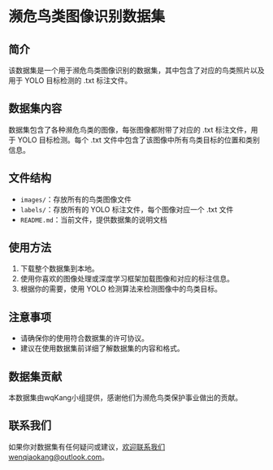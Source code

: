 # 濒危鸟类图像识别数据集

## 简介
该数据集是一个用于濒危鸟类图像识别的数据集，其中包含了对应的鸟类照片以及用于 YOLO 目标检测的 .txt 标注文件。

## 数据集内容
数据集包含了各种濒危鸟类的图像，每张图像都附带了对应的 .txt 标注文件，用于 YOLO 目标检测。每个 .txt 文件中包含了该图像中所有鸟类目标的位置和类别信息。

## 文件结构
- `images/`：存放所有的鸟类图像文件
- `labels/`：存放所有的 YOLO 标注文件，每个图像对应一个 .txt 文件
- `README.md`：当前文件，提供数据集的说明文档

## 使用方法
1. 下载整个数据集到本地。
2. 使用你喜欢的图像处理或深度学习框架加载图像和对应的标注信息。
3. 根据你的需要，使用 YOLO 检测算法来检测图像中的鸟类目标。

## 注意事项
- 请确保你的使用符合数据集的许可协议。
- 建议在使用数据集前详细了解数据集的内容和格式。

## 数据集贡献
本数据集由wqKang小组提供，感谢他们为濒危鸟类保护事业做出的贡献。



## 联系我们
如果你对数据集有任何疑问或建议，欢迎联系我们wenqiaokang@outlook.com。

